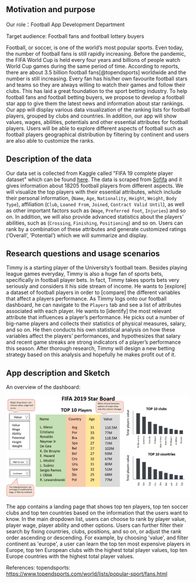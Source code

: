## Motivation and purpose
Our role：Football App Development Department

Target audience: Football fans and football lottery buyers

Football, or soccer, is one of the world’s most popular sports. Even today, the number of football fans is still rapidly increasing. Before the pandemic, the FIFA World Cup is held every four years and billions of people watch World Cup games during the same period of time. According to reports, there are about 3.5 billion football fans[@topendsports] worldwide and the number is still increasing. Every fan has his/her own favourite football stars and teams so they are always willing to watch their games and follow their clubs. This has laid a great foundation to the sport betting industry. To help football fans and football betting buyers, we propose to develop a football star app to give them the latest news and information about star rankings. Our app will display various data visualization of the ranking lists for football players, grouped by clubs and countries. In addition, our app will show values, wages, abilities, potentials and other essential attributes for football players. Users will be able to explore different aspects of football such as football players geographical distribution by filtering by continent and users are also able to customize the ranks.


## Description of the data
Our data set is collected from Kaggle called "FIFA 19 complete player dataset" which can be found [here](https://www.kaggle.com/karangadiya/fifa19). The data is scraped from [Sofifa](https://sofifa.com/) and it gives information about 18205 football players from different aspects. We will visualize the top players with their essential attributes, which include their personal information, (`Name`, `Age`, `Nationality`, `Height`, `Weight`, `Body Type`), affiliation  (`Club`, `Loaned From`, `Joined`, `Contract Valid Until`), as well as other important factors such as (`Wage`, `Preferred Foot`, `Injuries`) and so on. In addition, we will also provide advanced statistics about the players’ abilities, such as (`Crossing`, `Finishing`, `Positioning`) and so on. Users can rank by a combination of these attributes and generate customized ratings (‘Overall’, ‘Potential’) which we will summarize and display.

## Research questions and usage scenarios
Timmy is a starting player of the University’s football team. Besides playing league games everyday, Timmy is also a huge fan of sports bets, specifically in football player bets. In fact, Timmy takes sports bets very seriously and considers it his side stream of income. He wants to [explore] a dataset of football players in order to [compare] the different variables that affect a players performance. As Timmy logs onto our football dashboard, he can navigate to the `Players` tab and see a list of attributes associated with each player. He wants to [identify] the most relevant attribute that influences a player’s performance. He picks out a number of big-name players and collects their statistics of physical measures, salary, and so on. He then conducts his own statistical analysis on how these variables affect the players’ performances, and hypothesizes that salary and recent game streaks are strong indicators of a player’s performance this season. After thorough research, Timmy will design a new betting strategy based on this analysis and hopefully he makes profit out of it.

## App description and Sketch
An overview of the dashboard:

![](img/dashboard_design.png)

The app contains a landing page that shows top ten players, top ten soccer clubs and top ten countries based on the information that the users want to know.
In the main dropdown list, users can choose to rank by player value, player wage, player ability and other options. 
Users can further filter their search by fixing countries, clubs, positions, and so on, or adjust the rank order ascending or descending. 
For example, by choosing 'value', and filter continent as 'europe', a user can learn the top ten most expensive players in Europe, top ten European clubs with the highest total player values, top ten Europe countries with the highest total player values. 





References:
topendsports: https://www.topendsports.com/world/lists/popular-sport/fans.html



